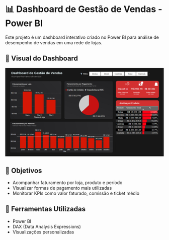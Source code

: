 # 📊 Dashboard de Gestão de Vendas - Power BI

Este projeto é um dashboard interativo criado no Power BI para análise de desempenho de vendas em uma rede de lojas.

## 📸 Visual do Dashboard

![Dashboard de Vendas](Dashboard-gestao-venda.png)

## 🔎 Objetivos

- Acompanhar faturamento por loja, produto e período
- Visualizar formas de pagamento mais utilizadas
- Monitorar KPIs como valor faturado, comissão e ticket médio

## 🧰 Ferramentas Utilizadas

- Power BI
- DAX (Data Analysis Expressions)
- Visualizações personalizadas
